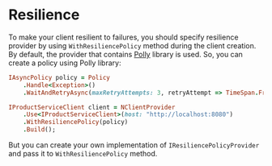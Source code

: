 # Resilience
To make your client resilient to failures, you should specify resilience provider by using `WithResiliencePolicy` method during the client creation. 
By default, the provider that contains [Polly](https://github.com/App-vNext/Polly) library is used. So, you can create a policy using Polly library:

```ruby
IAsyncPolicy policy = Policy
    .Handle<Exception>()
    .WaitAndRetryAsync(maxRetryAttempts: 3, retryAttempt => TimeSpan.FromSeconds(Math.Pow(2, retryAttempt)));

IProductServiceClient client = NClientProvider
    .Use<IProductServiceClient>(host: "http://localhost:8080")
    .WithResiliencePolicy(policy)
    .Build();
```

But you can create your own implementation of `IResiliencePolicyProvider` and pass it to `WithResiliencePolicy` method.
